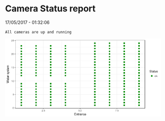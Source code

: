 Camera Status report
================
17/05/2017 - 01:32:06

    All cameras are up and running

![](camreport_files/figure-markdown_github/unnamed-chunk-2-1.png)
